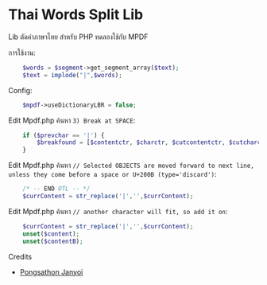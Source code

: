 Thai Words Split Lib
==========

Lib ตัดคำภาษาไทย สำหรับ PHP ทดลองใช้กับ MPDF


การใช้งาน:
```php
    $words = $segment->get_segment_array($text);
    $text = implode("|",$words);
```


Config: 
```php
    $mpdf->useDictionaryLBR = false;
```

Edit Mpdf.php ค้นหา `3) Break at SPACE`:
```php
    if ($prevchar == '|') {
        $breakfound = [$contentctr, $charctr, $cutcontentctr, $cutcharctr, 'discard'];
    }
```

Edit Mpdf.php ค้นหา `// Selected OBJECTS are moved forward to next line, unless they come before a space or U+200B (type='discard')`:
```php
    /* -- END OTL -- */
    $currContent = str_replace('|','',$currContent); 
```

Edit Mpdf.php ค้นหา `// another character will fit, so add it on`:
```php
    $currContent = str_replace('|','',$currContent); 
    unset($content);
    unset($contentB);
```

Credits
- [Pongsathon Janyoi](https://medium.com/@pongsathon.janyoi?source=post_page-----bb66ca383b75--------------------------------)

